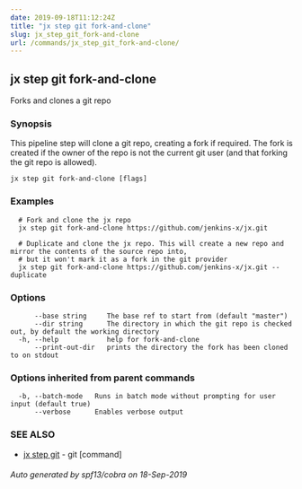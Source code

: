 ```yaml
---
date: 2019-09-18T11:12:24Z
title: "jx step git fork-and-clone"
slug: jx_step_git_fork-and-clone
url: /commands/jx_step_git_fork-and-clone/
---
```

## jx step git fork-and-clone

Forks and clones a git repo

### Synopsis

This pipeline step will clone a git repo, creating a fork if required. The fork is created if the owner of the repo is not the current git user (and that forking the git repo is allowed).

```
jx step git fork-and-clone [flags]
```

### Examples

```
  # Fork and clone the jx repo
  jx step git fork-and-clone https://github.com/jenkins-x/jx.git
  
  # Duplicate and clone the jx repo. This will create a new repo and mirror the contents of the source repo into,
  # but it won't mark it as a fork in the git provider
  jx step git fork-and-clone https://github.com/jenkins-x/jx.git --duplicate
```

### Options

```
      --base string     The base ref to start from (default "master")
      --dir string      The directory in which the git repo is checked out, by default the working directory
  -h, --help            help for fork-and-clone
      --print-out-dir   prints the directory the fork has been cloned to on stdout
```

### Options inherited from parent commands

```
  -b, --batch-mode   Runs in batch mode without prompting for user input (default true)
      --verbose      Enables verbose output
```

### SEE ALSO

* [jx step git](/commands/jx_step_git/)	 - git [command]

###### Auto generated by spf13/cobra on 18-Sep-2019
